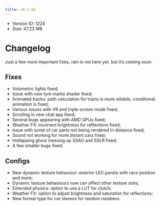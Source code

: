 ```yaml
---
title: v0.1.65
---
```


*   Version ID: 1224
*   Size: 47.23 MB

# Changelog

Just a few more important fixes, rain is not here yet, but it’s coming soon.

## Fixes

*   Volumetric lights fixed;
*   Issue with new tyre marks shader fixed;
*   Animated tracks: path calculation for trains is more reliable, conditional animation is fixed;
*   Various issues with VR and triple screen mode fixed;
*   Scrolling in new chat app fixed;
*   Several bugs appearing with AMD GPUs fixed;
*   Weather FX: incorrect brightness for reflections fixed;
*   Issue with some of car parts not being rendered in distance fixed;
*   Sound not working for more distant cars fixed;
*   Hotlapping ghost messing up SSAO and SSLR fixed;
*   A few smaller bugs fixed.

## Configs

*   New dynamic texture behaviour: exterior LED panels with race position and more;
*   Dynamic texture behaviours now can affect other texture slots;
*   Extended physics: option to use a LUT for clutch;
*   Weather FX: option to adjust brightness and saturation for reflections;
*   New format type for car stereos for random numbers.
